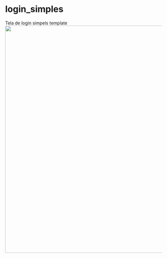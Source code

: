 # login_simples
 Tela de login simpels template 
<img src="https://cdn.discordapp.com/attachments/639869522387664896/876912845344874526/unknown.png" width="730" height="730"/>